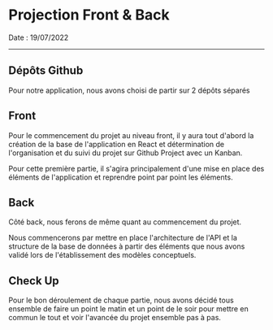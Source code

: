 # Projection Front & Back

Date : 19/07/2022

___

## Dépôts Github

Pour notre application, nous avons choisi de partir sur 2 dépôts séparés

## Front

Pour le commencement du projet au niveau front, il y aura tout d'abord la création de la base de l'application en React et détermination de l'organisation et du suivi du projet sur Github Project avec un Kanban.

Pour cette première partie, il s'agira principalement d'une mise en place des éléments de l'application et reprendre point par point les éléments.

## Back

Côté back, nous ferons de même quant au commencement du projet.

Nous commencerons par mettre en place l'architecture de l'API et la structure de la base de données à partir des éléments que nous avons validé lors de l'établissement des modèles conceptuels.

## Check Up

Pour le bon déroulement de chaque partie, nous avons décidé tous ensemble de faire un point le matin et un point de le soir pour mettre en commun le tout et voir l'avancée du projet ensemble pas à pas.